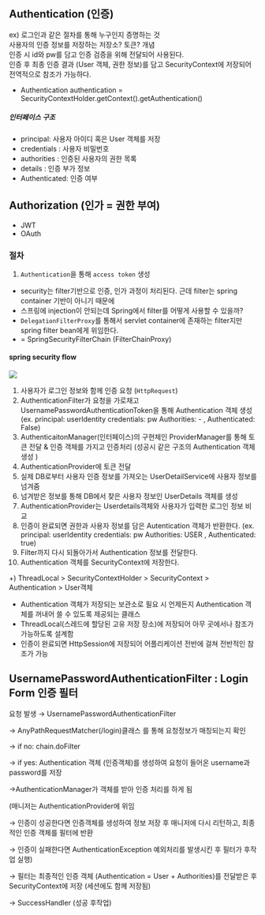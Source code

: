 ## Authentication (인증)

ex) 로그인과 같은 절차를 통해 누구인지 증명하는 것   
사용자의 인증 정보를 저장하는 저장소? 토큰? 개념    
인증 시 id와 pw를 담고 인증 검증을 위해 전달되어 사용된다.   
인증 후 최종 인증 결과 (User 객체, 권한 정보)를 담고 SecurityContext에 저장되어 전역적으로 참조가 가능하다.
- Authentication authentication = SecurityContextHolder.getContext().getAuthentication()
##### 인터페이스 구조
- principal: 사용자 아이디 혹은 User 객체를 저장
- credentials : 사용자 비밀번호
- authorities : 인증된 사용자의 권한 목록
- details : 인증 부가 정보
- Authenticated: 인증 여부 

## Authorization (인가 = 권한 부여)
- JWT
- OAuth

### 절차
1. `Authentication`을 통해 `access token` 생성

* security는 filter기반으로 인증, 인가 과정이 처리된다. 근데 filter는 spring container 기반이 아니기 때문에 
* 스프링에 injection이 안되는데 Spring에서 filter를 어떻게 사용할 수 있을까?
* `DelegationFilterProxy`를 통해서 servlet container에 존재하는 filter지만 spring filter bean에게 위임한다.
* = SpringSecurityFilterChain (FilterChainProxy)

#### spring security flow 
<img src="https://user-images.githubusercontent.com/39649034/166148206-792e79a8-ee7e-4d1c-9ec0-1f912de8cff2.png"/>

1. 사용자가 로그인 정보와 함께 인증 요청 (`HttpRequest`)
2. AuthenticationFilter가 요청을 가로채고 UsernamePasswordAuthenticationToken을 통해 Authentication 객체 생성
   (ex. principal: userIdentity credentials: pw Authorities: - , Authenticated: False)
3. AuthenticaitonManager(인터페이스)의 구현체인 ProviderManager를 통해 토큰 전달
& 인증 객체를 가지고 인증처리 (성공시 같은 구조의 Authentication 객체 생성 )
4. AuthenticationProvider에 토큰 전달 
5. 실제 DB로부터 사용자 인증 정보를 가져오는 UserDetailService에 사용자 정보를 넘겨줌 
6. 넘겨받은 정보를 통해 DB에서 찾은 사용자 정보인 UserDetails 객체를 생성 
7. AuthenticationProvider는 Userdetails객체와 사용자가 입력한 로그인 정보 비교 
8. 인증이 완료되면 권한과 사용자 정보를 담은 Autentication 객체가 반환한다.
   (ex. principal: userIdentity credentials: pw Authorities: USER , Authenticated: true)
9. Filter까지 다시 되돌아가서 Authentication 정보를 전달한다.
10. Authentication 객체를 SecurityContext에 저장한다. 

+) ThreadLocal > SecurityContextHolder > SecurityContext > Authentication > User객체
- Authentication 객체가 저장되는 보관소로 필요 시 언제든지  Authentication 객체를 꺼내어 쓸 수 있도록 제공되는 클래스
- ThreadLocal(스레드에 할당된 고유 저장 장소)에 저장되어 아무 곳에서나 참조가 가능하도록 설계함
- 인증이 완료되면 HttpSession에 저장되어 어플리케이션 전반에 걸쳐 전반적인 참조가 가능 


## UsernamePasswordAuthenticationFilter : Login Form 인증 필터

요청 발생 → UsernamePasswordAuthenticationFilter

→ AnyPathRequestMatcher(/login)클래스 를 통해 요청정보가 매칭되는지 확인

→ if no: chain.doFilter

→ if yes: Authentication 객체 (인증객체)를 생성하여 요청이 들어온 username과 password를 저장

→AuthenticationManager가 객체를 받아 인증 처리를 하게 됨

(매니저는 AuthenticationProvider에 위임

→ 인증이 성공한다면 인증객체를 생성하여 정보 저장 후 매니저에 다시 리턴하고, 최종적인 인증 객체를 필터에 반환

→ 인증이 실패한다면 AuthenticationException 예외처리를 발생시킨 후 필터가 후작업 실행)

→ 필터는 최종적인 인증 객체 (Authentication = User + Authorities)를 전달받은 후 SecurityContext에 저장 (세션에도 함께 저장됨)

→ SuccessHandler (성공 후작업)

